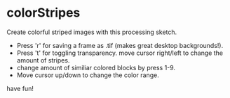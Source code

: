 colorStripes
============

Create colorful striped images with this processing sketch. 

* Press 'r' for saving a frame as .tif (makes great desktop backgrounds!).
* Press 't' for toggling transparency. move cursor right/left to change the amount of stripes.
* change amount of similiar colored blocks by press 1-9.
* Move cursor up/down to change the color range.

have fun!
